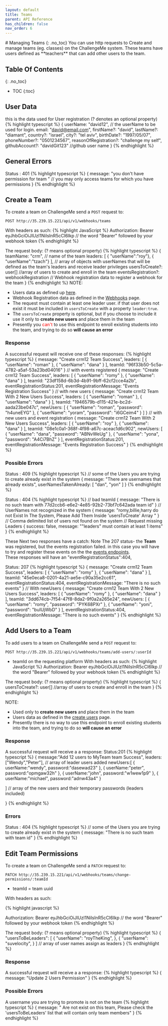 ```yaml
---
layout: default
title: Teams
parent: API Reference 
has_children: false
nav_order: 6
---
```

<link rel='stylesheet' href='teams.css'>
# Managing Teams
{: .no_toc}  
You can use http requests to Create and manage teams (eg. classes) on the ChallengeMe system.  
These teams have users defined as **teachers** that can add other users to the team.

## Table Of Contents
{: .no_toc}
- TOC
{:toc}


## User Data
this is the data used for User registration (? denotes an optional property)
{% highlight typescript %}
{
  userName: "david12", // the userName to be used for login.
  email: "david@email.com", 
  firstName?: "david", 
  lastName?: "diamant",
  country?: "israel",
  city?: "tel aviv",
  birthDate?: "1997/05/07",
  phoneNumber?: "0501234567",
  reasonOfRegistration?: "challenge my self",
  githubAccount?: "davidGit123" //github user name
}
{% endhighlight %}


## General Errors
Status : 401
{% highlight typescript %} 
{
    message: "you don't have permission for team <teamId>" 
    // you may only access teams for which you have permissions
}
{% endhighlight %}

## Create a Team

To create a team on ChallengeMe send a `POST` request to:
```
POST http://35.239.15.221/api/v1/webhooks/teams
```
With headers as such: 
{% highlight JavaScript %}
Authorization: Bearer eyJhbGciOiJIUzI1NiIsInR5cCI6Ikp // the word "Bearer" followed by your webhook token
{% endhighlight %}

The request body: (? means optional property)
{% highlight typescript %}
{
  teamName: "crm", // name of the team
  leaders: [
    { "userName":"roy"},
    { "userName":"tzach"}
  ], // array of objects with userNames that will be defined as the team's leaders and receive leader privileges
  usersToCreate?: user[] //array of users to create and enroll in the team
  eventsRegistration?: webhookRegistration //  Webhook registration data to register a webhook for the team
}
{% endhighlight %}
NOTE:
- Users data as defined up [here](#user-Data).  
- Webhook Registration data as defined in the [Webhooks](webhooks.md) page.  
- The request must contain at least one leader user. if that user does not exist it must be included in `usersToCreate` with a property `leader:true`.
- The `usersToCreate` property is optional, but if you choose to include it use it only to **create new users** and place them in the team
- Presently you <span style='color:red'>can't</span> to use this endpoint to enroll existing students into the team, and trying to do so **will cause an error**


### Response
A successful request will receive one of these responses:
{% highlight typescript %}
{
    message: "Create crm12 Team Success",
    leaders: [
        {
            "userName": "roman"
        },
        {
            "userName": "dana"
        }
    ],
    teamId: "96f33b50-5c5a-4782-a5af-53a23bd04016"
}
// with events registered 
{
    message: "Create crm12 Team Success",
    leaders: [
        {
            "userName": "romy"
        },
        {
            "userName": "dana"
        }
    ],
    teamId: "23df158d-6b3d-4b91-9bff-62cf2cce4a2b",
    eventRegistrationStatus:201,
    eventRegistrationMessage: "Events Registration Success"
}
// with new users
{
    message: "Create crm12 Team With 2 New Users Success",
    leaders: [
        {
            "userName": "roman"
        },
        {
            "userName": "dana"
        }
    ],
    teamId: "1946579b-d115-421e-bc2d-aada23be047c",
    newUsers: [
        {
            "userName": "roman",
            "password": "h4uneEYG"
        },
        {
            "userName": "yoram",
            "password": "i6GCeim4"
        }
    ]
}
// with new users and event registration
{
    message: "Create crm12 Team With 2 New Users Success",
    leaders: [
        {
            "userName": "roy"
        },
        {
            "userName": "dana"
        }
    ],
    teamId: "08e1c0a1-368f-4f98-a67c-aceac1d6c902",
    newUsers: [
        {
            "userName": "dana",
            "password": "ABNvWeUg"
        },
        {
            "userName": "yona",
            "password": "A4Ci7BhZ"
        }
    ],
    eventRegistrationStatus:201,
    eventRegistrationMessage: "Events Registration Success"
}
{% endhighlight %}

### Possible Errors
Status : 409
{% highlight typescript %}
// some of the Users you are trying to create already exist in the system
{
    message: "There are usernames that already exists",
    userNamesTakenAlready: [
        "dan",
        "yon"
    ]
}
{% endhighlight %}
  

Status : 404
{% highlight typescript %}
// bad teamId
{
    message: "There is no such team with 77d2ccb6-e6e2-4e85-92b2-73bf7c642ada team id"
}
// UserNames not recognized in the system
{
    message: "romy,billie,harry do not Exist In The System, Please Add Them Inside 'usersToCreate' Array "
} // Comma delimited list of users not found on the system 
// Request missing Leaders
{
    success: false,
    message: "\"leaders\" must contain at least 1 items"
}
{% endhighlight %}

These Next two responses have a catch:
Note The 207 status- the **Team** was registered, but the events registration failed. in this case you will have to try and register these events on the the [events endpoints](webhooks.md).    
These responses will have an
    "eventRegistrationStatus":404,


Status: 207
{% highlight typescript %}
{
    message: "Create crm12 Team Success",
    leaders: [
        {
            "userName": "romy"
        },
        {
            "userName": "dana"
        }
    ],
    teamId: "45e0eca8-0201-4a21-ae5e-c90a35e2cc61",
    eventRegistrationStatus:404,
    eventRegistrationMessage: "There is no such events"
}
// With newUsers
{
    message: "Create crm12 Team With 2 New Users Success",
    leaders: [
        {
            "userName": "romy"
        },
        {
            "userName": "dana"
        }
    ],
    teamId: "3dd674cb-7f54-47f8-8da2-9f0a2a265e24",
    newUsers: [
        {
            "userName": "romy",
            "password": "PYK68PXr"
        },
        {
            "userName": "yoni",
            "password": "buIUjWbD"
        }
    ],
    eventRegistrationStatus:404,
    eventRegistrationMessage: "There is no such events"
}
{% endhighlight %}
## Add Users to a Team

To add users to a team on ChallengeMe send a `POST` request to:
```
POST http://35.239.15.221/api/v1/webhooks/teams/add-users/:userId
```
- teamId on the requesting platform
With headers as such: 
{% highlight JavaScript %}
Authorization: Bearer eyJhbGciOiJIUzI1NiIsInR5cCI6Ikp // the word "Bearer" followed by your webhook token
{% endhighlight %}


The request body: (? means optional property)
{% highlight typescript %}
{
  usersToCreate?: user[] //array of users to create and enroll in the team
}
{% endhighlight %}


NOTE:
- Used only to **create new users** and place them in the team
- Users data as defined in the [create users](#user-data) page.  
- Presently there is no way to use this endpoint to enroll existing students into the team, and trying to do so **will cause an error**

### Response
A successful request will receive a a response:
Status:201
{% highlight typescript %}
{
  message:"Add 12 users to MyTeam team Success",
  leaders:["Wendy","Peter"], // array of leader users added
  newUsers:[
    {
    userName:"wendy",
    password:"dasewad23"
    },
    {
    userName:"peter",
    password:"opmgaw32h"
    },
    {
    userName:"john",
    password:"w1wew1p9"
    },
    {
    userName:"michael",
    password:"adnw43a4"
    }

  ] // array of the new users and their temporary passwords (leaders included)

}
{% endhighlight %}
### Errors
Status : 404
{% highlight typescript %}
// some of the Users you are trying to create already exist in the system
{
    message: "There is no such team with <wrongTeamId> team id"
}
{% endhighlight %}


## Edit Team Permissions

To create a team on ChallengeMe send a `PATCH` request to:
```
PATCH http://35.239.15.221/api/v1/webhooks/teams/change-permissions/:teamId
```
- teamId = team uuid

With headers as such: 

{% highlight javascript %}

Authorization: Bearer eyJhbGciOiJIUzI1NiIsInR5cCI6Ikp // the word "Bearer" followed by your webhook token
{% endhighlight %}


The request body: (? means optional property)
{% highlight typescript %}
 {
    "usersToBeLeaders": [
        {
            "userName": "royTheKing",
        },
        {
            "userName": "suvelocity",
        }
    ] // array of user names  assign as leaders
}
{% endhighlight %}


### Response
A successful request will receive a a response:
{% highlight typescript %}
{
    message: "Update 2 Users Permission"
}
{% endhighlight %}


### Possible Errors
A username you are trying to promote is not on the team
{% highlight typescript %}
{
    message: "<username> Are not exist on this team, Please check the 'usersToBeLeaders' list that will contain only team members"
}
{% endhighlight %}
